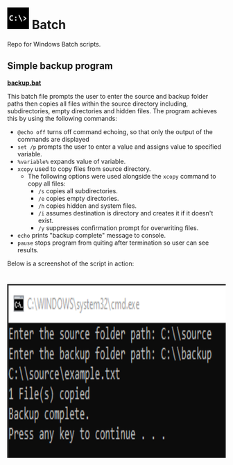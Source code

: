 <h1>
  <img src="https://github.com/joshfarias/Batch/blob/main/images/cmd.png" alt="cmd" height="50">
  Batch
</h1>
Repo for Windows Batch scripts.

## Simple backup program
**[backup.bat](https://github.com/joshfarias/Batch/blob/main/src/backup.bat)**

This batch file prompts the user to enter the source and backup folder paths then copies all files within the source directory including, subdirectories, empty directories and hidden files. The program achieves this by using the following commands:

- `@echo off` turns off command echoing, so that only the output of the commands are displayed
- `set /p` prompts the user to enter a value and assigns value to specified variable.
- `%variable%` expands value of variable.
- `xcopy` used to copy files from source directory.
  - The following options were used alongside the `xcopy` command to copy all files:
    - `/s` copies all subdirectories.
    - `/e` copies empty directories.
    - `/h` copies hidden and system files.
    - `/i` assumes destination is directory and creates it if it doesn't exist.
    - `/y` suppresses confirmation prompt for overwriting files.
- `echo` prints "backup complete" message to console.
- `pause` stops program from quiting after termination so user can see results.

Below is a screenshot of the script in action:

<h1>
<img src="https://github.com/joshfarias/Batch/blob/main/images/backup.png" alt="backup" height="400">
</h1>
